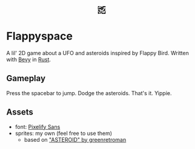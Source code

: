 <center><img src="assets/sprites/rock1.png"/></center>

# Flappyspace
A lil' 2D game about a UFO and asteroids inspired by Flappy Bird.
Written with [Bevy](https://bevyengine.org) in [Rust](https://rust-lang.org).

## Gameplay
Press the spacebar to jump. Dodge the asteroids. That's it. Yippie.

## Assets
- font: [Pixelify Sans](https://fonts.google.com/specimen/Pixelify+Sans)
- sprites: my own (feel free to use them)
  - based on ["ASTEROID" by greenretroman](http://greenretroman.itch.io/asteroids)

